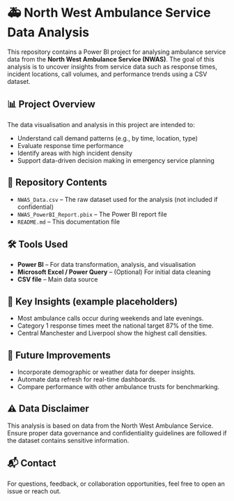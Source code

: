 # 🚑 North West Ambulance Service Data Analysis

This repository contains a Power BI project for analysing ambulance service data from the **North West Ambulance Service (NWAS)**. The goal of this analysis is to uncover insights from service data such as response times, incident locations, call volumes, and performance trends using a CSV dataset.

## 📊 Project Overview

The data visualisation and analysis in this project are intended to:
- Understand call demand patterns (e.g., by time, location, type)
- Evaluate response time performance
- Identify areas with high incident density
- Support data-driven decision making in emergency service planning

## 📁 Repository Contents

- `NWAS_Data.csv` – The raw dataset used for the analysis (not included if confidential)
- `NWAS_PowerBI_Report.pbix` – The Power BI report file
- `README.md` – This documentation file

## 🛠 Tools Used

- **Power BI** – For data transformation, analysis, and visualisation
- **Microsoft Excel / Power Query** – (Optional) For initial data cleaning
- **CSV file** – Main data source

## 📌 Key Insights (example placeholders)

- Most ambulance calls occur during weekends and late evenings.
- Category 1 response times meet the national target 87% of the time.
- Central Manchester and Liverpool show the highest call densities.

## 🧩 Future Improvements

- Incorporate demographic or weather data for deeper insights.
- Automate data refresh for real-time dashboards.
- Compare performance with other ambulance trusts for benchmarking.

## ⚠️ Data Disclaimer

This analysis is based on data from the North West Ambulance Service. Ensure proper data governance and confidentiality guidelines are followed if the dataset contains sensitive information.

## 📬 Contact

For questions, feedback, or collaboration opportunities, feel free to open an issue or reach out.